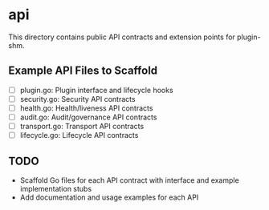 # api

This directory contains public API contracts and extension points for plugin-shm.

## Example API Files to Scaffold

- [ ] plugin.go: Plugin interface and lifecycle hooks
- [ ] security.go: Security API contracts
- [ ] health.go: Health/liveness API contracts
- [ ] audit.go: Audit/governance API contracts
- [ ] transport.go: Transport API contracts
- [ ] lifecycle.go: Lifecycle API contracts

## TODO

- Scaffold Go files for each API contract with interface and example implementation stubs
- Add documentation and usage examples for each API
